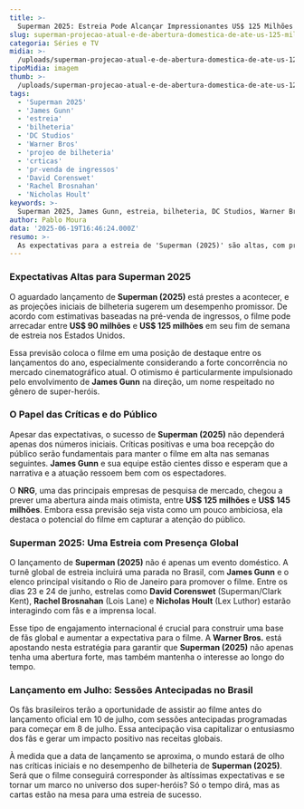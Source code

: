 ```yaml
---
title: >-
  Superman 2025: Estreia Pode Alcançar Impressionantes US$ 125 Milhões no Mercado Doméstico
slug: superman-projecao-atual-e-de-abertura-domestica-de-ate-us-125-milhoes
categoria: Séries e TV
midia: >-
  /uploads/superman-projecao-atual-e-de-abertura-domestica-de-ate-us-125-milhoes-thumb.png
tipoMidia: imagem
thumb: >-
  /uploads/superman-projecao-atual-e-de-abertura-domestica-de-ate-us-125-milhoes-thumb.png
tags:
  - 'Superman 2025'
  - 'James Gunn'
  - 'estreia'
  - 'bilheteria'
  - 'DC Studios'
  - 'Warner Bros'
  - 'projeo de bilheteria'
  - 'crticas'
  - 'pr-venda de ingressos'
  - 'David Corenswet'
  - 'Rachel Brosnahan'
  - 'Nicholas Hoult'
keywords: >-
  Superman 2025, James Gunn, estreia, bilheteria, DC Studios, Warner Bros, projeção de bilheteria, críticas, pré-venda de ingressos, David Corenswet, Rachel Brosnahan, Nicholas Hoult
author: Pablo Moura
data: '2025-06-19T16:46:24.000Z'
resumo: >-
  As expectativas para a estreia de 'Superman (2025)' são altas, com projeções de bilheteria prometendo um forte início para o filme. Críticas positivas e um impacto boca a boca serão cruciais para o sucesso contínuo.
---
```


### Expectativas Altas para Superman 2025

O aguardado lançamento de **Superman (2025)** está prestes a acontecer, e as projeções iniciais de bilheteria sugerem um desempenho promissor. De acordo com estimativas baseadas na pré-venda de ingressos, o filme pode arrecadar entre **US$ 90 milhões** e **US$ 125 milhões** em seu fim de semana de estreia nos Estados Unidos.

Essa previsão coloca o filme em uma posição de destaque entre os lançamentos do ano, especialmente considerando a forte concorrência no mercado cinematográfico atual. O otimismo é particularmente impulsionado pelo envolvimento de **James Gunn** na direção, um nome respeitado no gênero de super-heróis.

### O Papel das Críticas e do Público

Apesar das expectativas, o sucesso de **Superman (2025)** não dependerá apenas dos números iniciais. Críticas positivas e uma boa recepção do público serão fundamentais para manter o filme em alta nas semanas seguintes. **James Gunn** e sua equipe estão cientes disso e esperam que a narrativa e a atuação ressoem bem com os espectadores.

O **NRG**, uma das principais empresas de pesquisa de mercado, chegou a prever uma abertura ainda mais otimista, entre **US$ 125 milhões** e **US$ 145 milhões**. Embora essa previsão seja vista como um pouco ambiciosa, ela destaca o potencial do filme em capturar a atenção do público.

### Superman 2025: Uma Estreia com Presença Global

O lançamento de **Superman (2025)** não é apenas um evento doméstico. A turnê global de estreia incluirá uma parada no Brasil, com **James Gunn** e o elenco principal visitando o Rio de Janeiro para promover o filme. Entre os dias 23 e 24 de junho, estrelas como **David Corenswet** (Superman/Clark Kent), **Rachel Brosnahan** (Lois Lane) e **Nicholas Hoult** (Lex Luthor) estarão interagindo com fãs e a imprensa local.

Esse tipo de engajamento internacional é crucial para construir uma base de fãs global e aumentar a expectativa para o filme. A **Warner Bros.** está apostando nesta estratégia para garantir que **Superman (2025)** não apenas tenha uma abertura forte, mas também mantenha o interesse ao longo do tempo.

### Lançamento em Julho: Sessões Antecipadas no Brasil

Os fãs brasileiros terão a oportunidade de assistir ao filme antes do lançamento oficial em 10 de julho, com sessões antecipadas programadas para começar em 8 de julho. Essa antecipação visa capitalizar o entusiasmo dos fãs e gerar um impacto positivo nas receitas globais.

À medida que a data de lançamento se aproxima, o mundo estará de olho nas críticas iniciais e no desempenho de bilheteria de **Superman (2025)**. Será que o filme conseguirá corresponder às altíssimas expectativas e se tornar um marco no universo dos super-heróis? Só o tempo dirá, mas as cartas estão na mesa para uma estreia de sucesso.